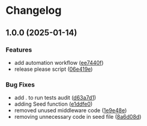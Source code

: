 # Changelog

## 1.0.0 (2025-01-14)


### Features

* add automation workflow ([ee7440f](https://github.com/vlkhvnn/GopherNetwork/commit/ee7440fc236db6e5f3d7221faa2f794233eeaa10))
* release please script ([06e419e](https://github.com/vlkhvnn/GopherNetwork/commit/06e419ebbb09ee8c9a9cc69484e0b79c31dad01d))


### Bug Fixes

* add . to run tests audit ([d63a7d1](https://github.com/vlkhvnn/GopherNetwork/commit/d63a7d1d2ddd87688abcaf8a51111d8ecd2e131e))
* adding Seed function ([e1ddfe0](https://github.com/vlkhvnn/GopherNetwork/commit/e1ddfe0303ba3457b60c28bf078a8873a9eadc54))
* removed unused middleware code ([1e9e48e](https://github.com/vlkhvnn/GopherNetwork/commit/1e9e48edd1d8e71f75ff85d7e73aceac263cfc21))
* removing unnecessary code in seed file ([8a6d08d](https://github.com/vlkhvnn/GopherNetwork/commit/8a6d08d05d65b56735c6b709a2ed0f5994f30445))

